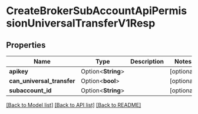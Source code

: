 # CreateBrokerSubAccountApiPermissionUniversalTransferV1Resp

## Properties

Name | Type | Description | Notes
------------ | ------------- | ------------- | -------------
**apikey** | Option<**String**> |  | [optional]
**can_universal_transfer** | Option<**bool**> |  | [optional]
**subaccount_id** | Option<**String**> |  | [optional]

[[Back to Model list]](../README.md#documentation-for-models) [[Back to API list]](../README.md#documentation-for-api-endpoints) [[Back to README]](../README.md)


